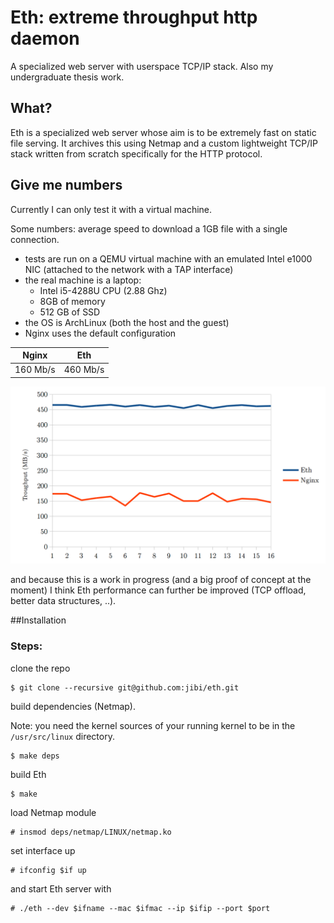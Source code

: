 # Eth: extreme throughput http daemon
A specialized web server with userspace TCP/IP stack.
Also my undergraduate thesis work.

## What?
Eth is a specialized web server whose aim is to be extremely fast on static file
serving. It archives this using Netmap and a custom lightweight TCP/IP stack
written from scratch specifically for the HTTP protocol.

## Give me numbers
Currently I can only test it with a virtual machine.

Some numbers: average speed to download a 1GB file with a single connection.

* tests are run on a QEMU virtual machine with an emulated Intel e1000 NIC (attached to the network with a TAP interface)
* the real machine is a laptop:
	* Intel i5-4288U CPU (2.88 Ghz)
	* 8GB of memory
	* 512 GB of SSD
* the OS is ArchLinux (both the host and the guest)
* Nginx uses the default configuration

Nginx | Eth
--- | ---
160 Mb/s | 460 Mb/s

![bench](pics/bench_conn.png)

and because this is a work in progress (and a big proof of concept at the
moment) I think Eth performance can further be improved (TCP offload, better
data structures, ..).

##Installation

### Steps:
clone the repo
```
$ git clone --recursive git@github.com:jibi/eth.git
```
build dependencies (Netmap).

Note: you need the kernel sources of your running kernel to be in the
`/usr/src/linux` directory.

```
$ make deps
```

build Eth

```
$ make
```

load Netmap module
```
# insmod deps/netmap/LINUX/netmap.ko
```

set interface up

```
# ifconfig $if up
```

and start Eth server with

```
# ./eth --dev $ifname --mac $ifmac --ip $ifip --port $port
```

